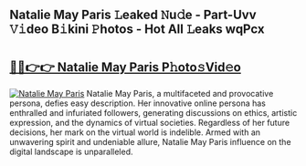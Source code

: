 ## Natalie May Paris 𝙻eaked 𝙽u𝚍e - Part-Uvv 𝚅𝚒deo B𝚒kini 𝙿hotos - Hot All 𝙻eaks wqPcx

# <h2><a href="http://ld0vhjj.urlbe.top/?page=Natalie+May+Paris">🔗🔗👉👉 Natalie May Paris P𝚑oto𝚜Vid𝚎o</a></h2>

[![Natalie May Paris](https://i.imgur.com/eBuTRDB.gif)](http://ld0vhjj.urlbe.top/?page=Natalie+May+Paris)
Natalie May Paris, a multifaceted and provocative persona, defies easy description. Her innovative online persona has enthralled and infuriated followers, generating discussions on ethics, artistic expression, and the dynamics of virtual societies. Regardless of her future decisions, her mark on the virtual world is indelible. Armed with an unwavering spirit and undeniable allure, Natalie May Paris influence on the digital landscape is unparalleled.
